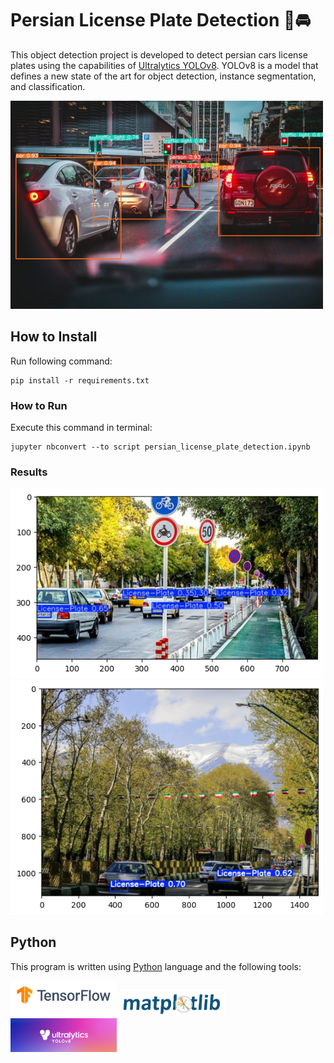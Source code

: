 # Persian License Plate Detection 🔎🚘

This object detection project is developed to detect persian cars license plates using the capabilities of [Ultralytics YOLOv8](https://docs.ultralytics.com/models/yolov8/). YOLOv8 is a model that defines a new state of the art for object detection, instance segmentation, and classification.

<img src="pics\street.jpg" width="500">

## How to Install
Run following command:
```
pip install -r requirements.txt
```

### How to Run
Execute this command in terminal:
```
jupyter nbconvert --to script persian_license_plate_detection.ipynb
```

### Results

<img src="pics\output3.png" width="500">
<img src="pics\output4.png" width="500">


## Python
This program is written using [Python](https://www.python.org/) language and the following tools:

<img src="pics/tensorflow.png" width="170">
<img src="pics/matplotlib.png" width="170">
<img src="pics/yolov8.png" width="170">